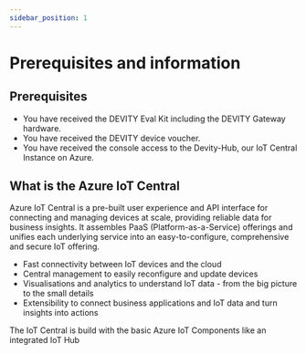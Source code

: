 ```yaml
---
sidebar_position: 1
---
```


# Prerequisites and information

## Prerequisites

- You have received the DEVITY Eval Kit including the DEVITY Gateway hardware.
- You have received the DEVITY device voucher.
- You have received the console access to the Devity-Hub, our IoT Central Instance on Azure.

## What is the Azure IoT Central

Azure IoT Central is a pre-built user experience and API interface for connecting and managing devices at scale, providing reliable data for business insights. 
It assembles PaaS (Platform-as-a-Service) offerings and unifies each underlying service into an easy-to-configure, comprehensive and secure IoT offering.

- Fast connectivity between IoT devices and the cloud
- Central management to easily reconfigure and update devices
- Visualisations and analytics to understand IoT data - from the big picture to the small details
- Extensibility to connect business applications and IoT data and turn insights into actions

The IoT Central is build with the basic Azure IoT Components like an integrated IoT Hub